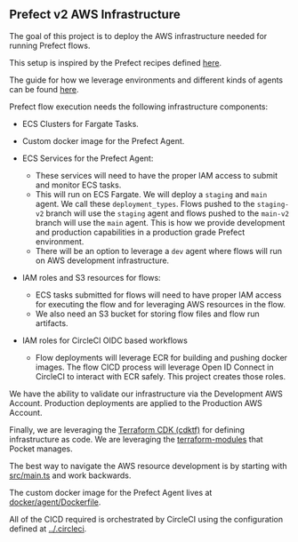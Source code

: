 ## Prefect v2 AWS Infrastructure

The goal of this project is to deploy the AWS infrastructure needed for running Prefect flows.

This setup is inspired by the Prefect recipes defined [here](https://docs.prefect.io/latest/recipes/recipes/).

The guide for how we leverage environments and different kinds of agents can be found [here](https://docs.prefect.io/latest/recipes/recipes/).

Prefect flow execution needs the following infrastructure components:

- ECS Clusters for Fargate Tasks.
- Custom docker image for the Prefect Agent.
- ECS Services for the Prefect Agent:

    - These services will need to have the proper IAM access to submit and monitor ECS tasks.
    - This will run on ECS Fargate.  We will deploy a `staging` and `main` agent.  We call these `deployment_types`.  Flows pushed to the `staging-v2` branch will use the `staging` agent and flows pushed to the `main-v2` branch will use the `main` agent.  This is how we provide development and production capabilities in a production grade Prefect environment.
    - There will be an option to leverage a `dev` agent where flows will run on AWS development infrastructure.

- IAM roles and S3 resources for flows:
    
    - ECS tasks submitted for flows will need to have proper IAM access for executing the flow and for leveraging AWS resources in the flow.
    - We also need an S3 bucket for storing flow files and flow run artifacts.

- IAM roles for CircleCI OIDC based workflows

  - Flow deployments will leverage ECR for building and pushing docker images.  The flow CICD process will leverage Open ID Connect in CircleCI to interact with ECR safely.  This project creates those roles.

We have the ability to validate our infrastructure via the Development AWS Account.  Production deployments are applied to the Production AWS Account.

Finally, we are leveraging the [Terraform CDK (cdktf)](https://developer.hashicorp.com/terraform/tutorials/cdktf/cdktf-build) for defining infrastructure as code.  We are leveraging the [terraform-modules](https://github.com/Pocket/terraform-modules/) that Pocket manages.

The best way to navigate the AWS resource development is by starting with [src/main.ts](src/main.ts) and work backwards.

The custom docker image for the Prefect Agent lives at [docker/agent/Dockerfile](.docker/agent/Dockerfile).

All of the CICD required is orchestrated by CircleCI using the configuration defined at [../.circleci](../.circleci).